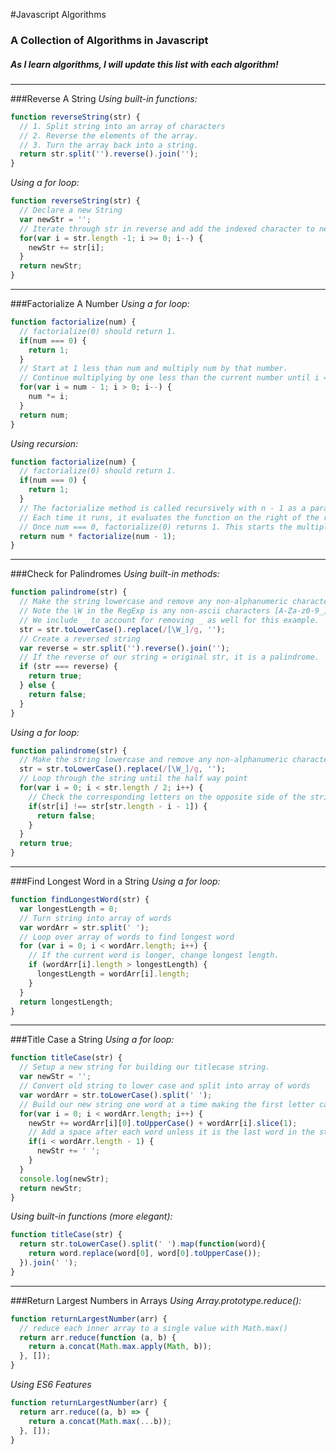 #Javascript Algorithms
### A Collection of Algorithms in Javascript
##### As I learn algorithms, I will update this list with each algorithm!
------
###Reverse A String
_Using built-in functions:_
```Javascript
function reverseString(str) {
  // 1. Split string into an array of characters
  // 2. Reverse the elements of the array.
  // 3. Turn the array back into a string.
  return str.split('').reverse().join('');
}
```
_Using a for loop:_
```Javascript
function reverseString(str) {
  // Declare a new String
  var newStr = '';
  // Iterate through str in reverse and add the indexed character to newStr.
  for(var i = str.length -1; i >= 0; i--) {
    newStr += str[i];
  }
  return newStr;
}
```
------
###Factorialize A Number
_Using a for loop:_
```Javascript
function factorialize(num) {
  // factorialize(0) should return 1.
  if(num === 0) {
    return 1;
  } 
  // Start at 1 less than num and multiply num by that number.
  // Continue multiplying by one less than the current number until i = 0.
  for(var i = num - 1; i > 0; i--) {
    num *= i;
  }
  return num;
}
```
_Using recursion:_
```Javascript
function factorialize(num) {
  // factorialize(0) should return 1.
  if(num === 0) {
    return 1;
  }
  // The factorialize method is called recursively with n - 1 as a parameter.
  // Each time it runs, it evaluates the function on the right of the return statement before multiplying.
  // Once num === 0, factorialize(0) returns 1. This starts the multiplication up the chain of returns.
  return num * factorialize(num - 1);
}
```
------
###Check for Palindromes
_Using built-in methods:_
```Javascript
function palindrome(str) {
  // Make the string lowercase and remove any non-alphanumeric characters.
  // Note the \W in the RegExp is any non-ascii characters [A-Za-z0-9_]
  // We include _ to account for removing _ as well for this example.
  str = str.toLowerCase().replace(/[\W_]/g, '');
  // Create a reversed string
  var reverse = str.split('').reverse().join('');
  // If the reverse of our string = original str, it is a palindrome.
  if (str === reverse) {
    return true;
  } else {
    return false;
  }
}
```
_Using a for loop:_
```Javascript
function palindrome(str) {
  // Make the string lowercase and remove any non-alphanumeric characters.
  str = str.toLowerCase().replace(/[\W_]/g, '');
  // Loop through the string until the half way point
  for(var i = 0; i < str.length / 2; i++) {
    // Check the corresponding letters on the opposite side of the string.
    if(str[i] !== str[str.length - i - 1]) {
      return false;
    }
  }
  return true;
}
```
------
###Find Longest Word in a String
_Using a for loop:_
```Javascript
function findLongestWord(str) {
  var longestLength = 0;
  // Turn string into array of words
  var wordArr = str.split(' ');
  // Loop over array of words to find longest word
  for (var i = 0; i < wordArr.length; i++) {
    // If the current word is longer, change longest length.
    if (wordArr[i].length > longestLength) {
      longestLength = wordArr[i].length;
    }
  }
  return longestLength;
}
```
------
###Title Case a String
_Using a for loop:_
```Javascript
function titleCase(str) {
  // Setup a new string for building our titlecase string.
  var newStr = '';
  // Convert old string to lower case and split into array of words
  var wordArr = str.toLowerCase().split(' ');
  // Build our new string one word at a time making the first letter capitalized.
  for(var i = 0; i < wordArr.length; i++) {
    newStr += wordArr[i][0].toUpperCase() + wordArr[i].slice(1);
    // Add a space after each word unless it is the last word in the string.
    if(i < wordArr.length - 1) {
      newStr += ' ';
    }
  }
  console.log(newStr);
  return newStr;
}
```
_Using built-in functions (more elegant):_
```Javascript
function titleCase(str) {
  return str.toLowerCase().split(' ').map(function(word){
    return word.replace(word[0], word[0].toUpperCase());
  }).join(' ');
}
```
------
###Return Largest Numbers in Arrays
_Using Array.prototype.reduce():_
```Javascript
function returnLargestNumber(arr) {
  // reduce each inner array to a single value with Math.max()
  return arr.reduce(function (a, b) {
    return a.concat(Math.max.apply(Math, b));
  }, []);
}
```
_Using ES6 Features_
```Javascript
function returnLargestNumber(arr) {
  return arr.reduce((a, b) => {
    return a.concat(Math.max(...b));
  }, []);
}
```